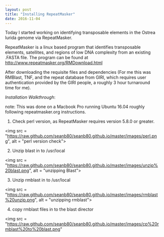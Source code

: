 ```yaml
---
layout: post
title: "Installing RepeatMasker"
date: 2016-11-04
---
```


Today I started working on identifying transposable elements in the Ostrea lurida genome via RepeatMasker.

RepeatMasker is a linux based program that identifies transposable elements, satellites, and regions of 
low DNA complexity from an existing .FASTA file. The program can be found at http://www.repeatmasker.org/RMDownload.html

After downloading the requisite files and dependencies (For me this was RMBlast, TNF, and the repeat database from GIRI, which requires user authentication provided by the GIRI people, a roughly 3 hour turnaround time for me).

<em>Installation Walkthrough</em>:

note: This was done on a Macbook Pro running Ubuntu 16.04 roughly following repeatmasker.org instructions.

1. Check perl version, as RepeatMasker requires version 5.8.0 or greater.

<img src = "https://raw.github.com/seanb80/seanb80.github.io/master/images/perl.png", alt = "perl version check">

2. Unzip blast in to /usr/local

<img src = "https://raw.github.com/seanb80/seanb80.github.io/master/images/unzip%20blast.png", alt = "unzipping Blast">

3. Unzip rmblast in to /usr/local

<img src = "https://raw.github.com/seanb80/seanb80.github.io/master/images/rmblast%20unzip.png", alt = "unzipping rmblast">

4. copy rmblast files in to the blast director

<img src = "https://raw.github.com/seanb80/seanb80.github.io/master/images/cp%20rmblast%20to%20blast.png"

